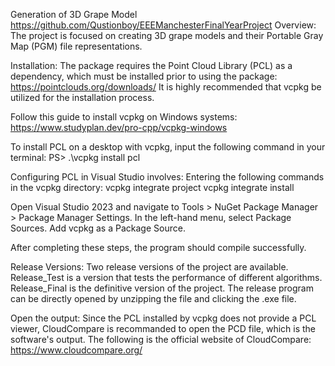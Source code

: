 Generation of 3D Grape Model
https://github.com/Qustionboy/EEEManchesterFinalYearProject
Overview:
The project is focused on creating 3D grape models and their Portable Gray Map (PGM) file representations.

Installation:
The package requires the Point Cloud Library (PCL) as a dependency, which must be installed prior to using the package:
https://pointclouds.org/downloads/
It is highly recommended that vcpkg be utilized for the installation process.

Follow this guide to install vcpkg on Windows systems:
https://www.studyplan.dev/pro-cpp/vcpkg-windows

To install PCL on a desktop with vcpkg, input the following command in your terminal:
PS> .\vcpkg install pcl

Configuring PCL in Visual Studio involves:
Entering the following commands in the vcpkg directory:
vcpkg integrate project
vcpkg integrate install

Open Visual Studio 2023 and navigate to Tools > NuGet Package Manager > Package Manager Settings.
In the left-hand menu, select Package Sources.
Add vcpkg as a Package Source.

After completing these steps, the program should compile successfully.

Release Versions:
Two release versions of the project are available.
Release_Test is a version that tests the performance of different algorithms.
Release_Final is the definitive version of the project.
The release program can be directly opened by unzipping the file and clicking the .exe file.

Open the output:
Since the PCL installed by vcpkg does not provide a PCL viewer, CloudCompare is recommanded to open the PCD file, which is the software's output.
The following is the official website of CloudCompare:
https://www.cloudcompare.org/

